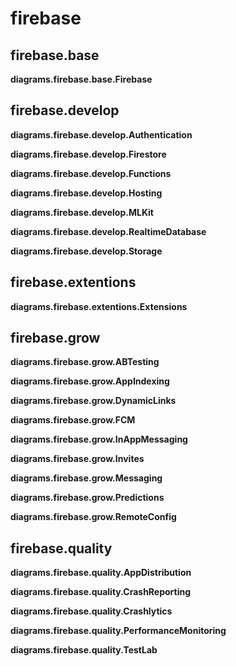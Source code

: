 # firebase

## firebase.base

**diagrams.firebase.base.Firebase**


## firebase.develop

**diagrams.firebase.develop.Authentication**

**diagrams.firebase.develop.Firestore**

**diagrams.firebase.develop.Functions**

**diagrams.firebase.develop.Hosting**

**diagrams.firebase.develop.MLKit**

**diagrams.firebase.develop.RealtimeDatabase**

**diagrams.firebase.develop.Storage**


## firebase.extentions

**diagrams.firebase.extentions.Extensions**


## firebase.grow

**diagrams.firebase.grow.ABTesting**

**diagrams.firebase.grow.AppIndexing**

**diagrams.firebase.grow.DynamicLinks**

**diagrams.firebase.grow.FCM**

**diagrams.firebase.grow.InAppMessaging**

**diagrams.firebase.grow.Invites**

**diagrams.firebase.grow.Messaging**

**diagrams.firebase.grow.Predictions**

**diagrams.firebase.grow.RemoteConfig**


## firebase.quality

**diagrams.firebase.quality.AppDistribution**

**diagrams.firebase.quality.CrashReporting**

**diagrams.firebase.quality.Crashlytics**

**diagrams.firebase.quality.PerformanceMonitoring**

**diagrams.firebase.quality.TestLab**


